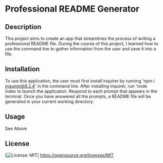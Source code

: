 # Professional README Generator

## Description

This project aims to create an app that streamlines the process of writing a professional README file. 
During the course of this project, I learned how to use the command line to gather information from the user and save it into a file.

## Installation

To use this application, the user must first install inquirer by running 'npm i inquirer@8.2.4' in the command line. After installing inquirer, run 'node index to launch the application. Respond to each prompt that appears in the terminal. Once you have answered all the prompts, a README file will be generated in your current working directory.

## Usage

See Above

## License
[![License: MIT](https://img.shields.io/badge/License-MIT-yellow.svg)]
https://opensource.org/licenses/MIT